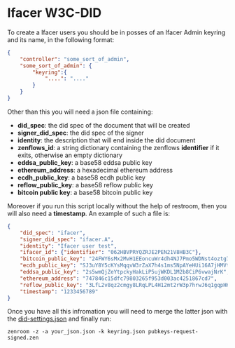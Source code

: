 # Ifacer W3C-DID

To create a Ifacer users you should be in posses of an Ifacer Admin keyring and its name, in the following format:
```json
{
    "controller": "some_sort_of_admin",
    "some_sort_of_admin": {
        "keyring":{
            "....": "...."
        }
    }
}
```
Other than this you will need a json file containing:
- **did_spec**: the did spec of the document that will be created
- **signer_did_spec**: the did spec of the signer
- **identity**: the description that will end inside the did document
- **zenflows_id**: a string dictionary containing the zenflows **identifier** if it exits, otherwise an empty dictionary
- **eddsa_public_key**: a base58 eddsa public key
- **ethereum_address**: a hexadecimal ethereum address
- **ecdh_public_key**: a base58 ecdh public key
- **reflow_public_key**: a base58 reflow public key
- **bitcoin public key**: a base58 bitcoin public key


Moreover if you run this script locally without the help of restroom, then you will also need a **timestamp**. An example of such a file is:
```json
{
    "did_spec": "ifacer",
    "signer_did_spec": "ifacer.A",
    "identity": "Ifacer user test",
    "ifacer_id": {"identifier": "062HBVPRYQZRJE2PEN21V8HB3C"},
    "bitcoin_public_key": "24FWY6sMx2MvH1EEoncuWr4dh4NJ7Pmo5WDNst4oztg7s",
    "ecdh_public_key": "SJ3uY8Y5cKYsMqqvW3rZaX7h4s1ms5NpAYeHUi16A7jHMVtwSF3Gdzafh9XmvGz6uNksBnaU5fvarDw1mZF2Nkjz",
    "eddsa_public_key": "2s5wmQjZeYtpckyHakLiP5ujWKDL1M2b8CiP6vwajNrK",
    "ethereum_address": "747846c15dfc79803265f953d003ac4251867cd7",
    "reflow_public_key": "3LfL2v8qz2cmgy8LRqLPL4H12mt2rW3p7hrwJ6q1gqpHKyXWovkCutsJRsLxkrgHwQ233gouwWFmzshS5EnK9dah92855jzaqV4fD53svqLBrxdV2nt44aEMuWoXYSwA4dmTwHXpgsyQuCsn6uNewbF5VLcesqJubzHf4XvVF9249F1HVLmMR7oCKVBnCw3pTB2HrcmSJaSdKu88rJbzELTvdMLbXXyEcCvYDT3HhzGXNv9BBTo9ZXQGw1CSCCyDrCNMYe",
    "timestamp": "1233456789"
}
```

Once you have all this infromation you will need to merge the latter json with the [did-settings.json](./did-settings.json) and finally run:
```
zenroom -z -a your_json.json -k keyring.json pubkeys-request-signed.zen
```